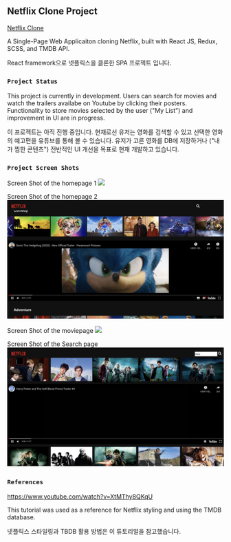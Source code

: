 ## Netflix Clone Project

[Netflix Clone](https://danieljang99.github.io/Netflix_Clone)

A Single-Page Web Applicaiton cloning Netflix, built with React JS, Redux, SCSS, and TMDB API.

React framework으로 넷플릭스을 클론한 SPA 프로젝트 입니다.

### `Project Status`

This project is currently in development. Users can search for movies and watch the trailers availabe on Youtube by clicking their posters. Functionality to store movies selected by the user ("My List") and improvement in UI are in progress.

이 프로젝트는 아직 진행 중입니다. 현재로선 유저는 영화를 검색할 수 있고 선택한 영화의 예고편을 유튜브를 통해 볼 수 있습니다. 유저가 고른 영화를 DB에 저장하거나 ("내가 찜한 콘텐츠") 전반적인 UI 개선을 목표로 현재 개발하고 있습니다.

### `Project Screen Shots`

Screen Shot of the homepage 1
<img src="./images/1.png">

Screen Shot of the homepage 2
<img src="./images/3.png">

Screen Shot of the moviepage
<img src="./images/2.png">

Screen Shot of the Search page
<img src="./images/4.png">

### `References`

https://www.youtube.com/watch?v=XtMThy8QKqU

This tutorial was used as a reference for Netflix styling and using the TMDB database.

넷플릭스 스타일링과 TBDB 활용 방법은 이 튜토리얼을 참고했습니다.

